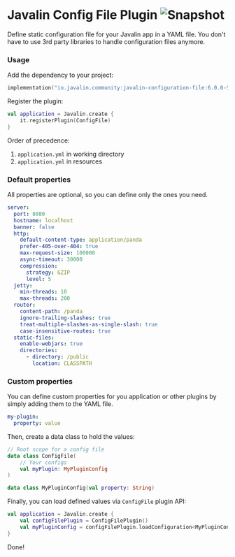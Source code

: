 # Javalin Config File Plugin ![Snapshot](https://maven.reposilite.com/api/badge/latest/snapshots/io/javalin/community/javalin-configuration-file?color=A97BFF&name=Snapshot)
Define static configuration file for your Javalin app in a YAML file.
You don't have to use 3rd party libraries to handle configuration files anymore.

### Usage

Add the dependency to your project:

```kotlin
implementation("io.javalin.community:javalin-configuration-file:6.0.0-SNAPSHOT")
```

Register the plugin:

```kotlin
val application = Javalin.create {
    it.registerPlugin(ConfigFile) 
}
```

Order of precedence:
1. `application.yml` in working directory
2. `application.yml` in resources

### Default properties

All properties are optional, so you can define only the ones you need.

```yaml
server:
  port: 8080
  hostname: localhost
  banner: false
  http:
    default-content-type: application/panda
    prefer-405-over-404: true
    max-request-size: 100000
    async-timeout: 30000
    compression:
      strategy: GZIP
      level: 5
  jetty:
    min-threads: 10
    max-threads: 200
  router:
    content-path: /panda
    ignore-trailing-slashes: true
    treat-multiple-slashes-as-single-slash: true
    case-insensitive-routes: true
  static-files:
    enable-webjars: true
    directories:
      - directory: /public
        location: CLASSPATH
```

### Custom properties

You can define custom properties for you application or other plugins by simply adding them to the YAML file.

```yaml
my-plugin:
  property: value
```

Then, create a data class to hold the values:

```kotlin
// Root scope for a config file
data class ConfigFile(
    // Your configs
    val myPlugin: MyPluginConfig
)

data class MyPluginConfig(val property: String)
```

Finally, you can load defined values via `ConfigFile` plugin API:

```kotlin
val application = Javalin.create {
    val configFilePlugin = ConfigFilePlugin()
    val myPluginConfig = configFilePlugin.loadConfiguration<MyPluginConfig>()
}
```

Done!